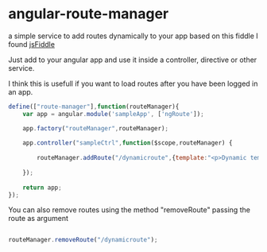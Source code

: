 angular-route-manager
=====================

a simple service to add routes dynamically to your app based on this fiddle I found [jsFiddle](http://jsfiddle.net/5FUQa/1/)

Just add to your angular app and use it inside a controller, directive or other service.

I think this is usefull if you want to load routes after you have been logged in an app.

```javascript
define(["route-manager"],function(routeManager){
    var app = angular.module('sampleApp', ['ngRoute']);

    app.factory("routeManager",routeManager);
    
    app.controller("sampleCtrl",function($scope,routeManager) {
    
        routeManager.addRoute("/dynamicroute",{template:"<p>Dynamic template</p>"});
    
    });
    
    return app;
});

```

You can also remove routes using the method "removeRoute" passing the route as argument

```javascript

routeManager.removeRoute("/dynamicroute");

```
